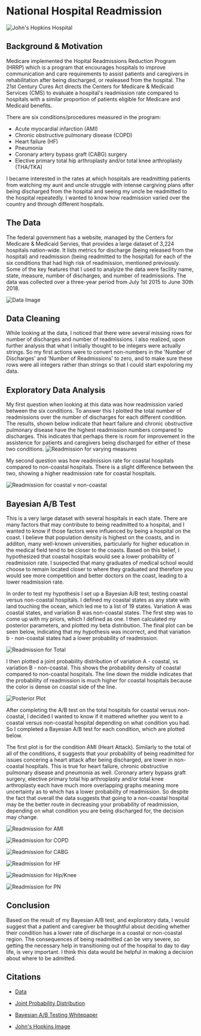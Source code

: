 # National Hospital Readmission

![John's Hopkins Hospital](images/johns-hopkins-hospital.jpg)


## Background & Motivation

Medicare implemented the Hopital Readmissions Reduction Program (HRRP) which is a program that encourages hospitals to improve communication and care requirements to assist patients and caregivers in rehabilitation after being discharged, or realeased from the hospital. The 21st Century Cures Act directs the Centers for Medicare & Medicaid Services (CMS) to evaluate a hospital's readmission rate compared to hospitals with a similar proportion of patients eligible for Medicare and Medicaid benefits. 

There are six conditions/procedures measured in the program:
* Acute myocardial infarction (AMI)
* Chronic obstructive pulmonary disease (COPD)
* Heart failure (HF)
* Pneumonia
* Coronary artery bypass graft (CABG) surgery
* Elective primary total hip arthroplasty and/or total knee arthroplasty (THA/TKA)

I became interested in the rates at which hospitals are readmitting patients from watching my aunt and uncle struggle with intense cargiving plans after being discharged from the hospital and seeing my uncle be readmitted to the hospital repeatedly. I wanted to know how readmission varied over the country and through different hospitals. 


## The Data

The federal government has a website, managed by the Centers for Medicare & Medicaid Servies, that provides a large dataset of 3,224 hospitals nation-wide. It lists metrics for discharge (being released from the hospital) and readmission (being readmitted to the hospital) for each of the six conditions that had high risk of readmission, mentioned previously. Some of the key features that I used to analyize the data were facility name, state, measure, number of discharges, and number of readmissions. The data was collected over a three-year period from July 1st 2015 to June 30th 2018.

![Data Image](images/data.png)

## Data Cleaning

While looking at the data, I noticed that there were several missing rows for number of discharges and number of readmissions. I also realized, upon further analysis that what I initially thought to be integers were actually strings. So my first actions were to convert non-numbers in the 'Number of Discharges' and 'Number of Readmissions' to zero, and to make sure these rows were all integers rather than strings so that I could start expoloring my data. 

## Exploratory Data Analysis

My first question when looking at this data was how readmission varied between the six conditions. To answer this I plotted the total number of readmissions over the number of discharges for each different condition. The results, shown below indicate that heart failure and chronic obstructive pulmonary disease have the highest readmission numbers compared to discharges. This indicates that perhaps there is room for improvement in the assistence for patients and caregivers being discharged for either of these two conditions. 
![Readmission for varying measures](images/readmission-for-varying-measures.png)

My second question was how readmission rate for coastal hospitals compared to non-coastal hospitals. There is a slight difference between the two, showing a higher readmission rate for coastal hospitals. 

![Readmission for coastal v non-coastal](images/readmission-for-coast_v_noncoast.png)



## Bayesian A/B Test

This is a very large dataset with several hospitals in each state. There are many factors that may contribute to being readmitted to a hospital, and I wanted to know if those factors were influenced by being a hospital on the coast. I believe that population density is highest on the coasts, and in additon, many well-known universities, particularly for higher education in the medical field tend to be closer to the coasts. Based on this belief, I hypothesized that coastal hospitals would see a lower probability of readmission rate. I suspected that many graduates of medical school would choose to remain located closer to where they graduated and therefore you would see more competition and better doctors on the coast, leading to a lower readmission rate. 

In order to test my hypothesis I set up a Bayesian A/B test, testing coastal versus non-coastal hospitals. I defined my coastal states as any state with land touching the ocean, which led me to a list of 19 states. Variation A was coastal states, and variation B was non-coastal states. The first step was to come up with my priors, which I defined as one. I then calculated my posterior parameters, and plotted my beta distribution. The final plot can be seen below, indicating that my hypothesis was incorrect, and that variation b - non-coastal states had a lower probability of readmission.  

![Readmission for Total](images/prob-readmission.png)

I then plotted a joint probability distribution of variation A - coastal, vs variation B - non-coastal. This shows the probability density of coastal compared to non-coastal hospitals. The line down the middle indicates that the probability of readmission is much higher for coastal hospitals because the color is dense on coastal side of the line. 

![Posterior Plot](images/posterior_plot.png)

After completing the A/B test on the total hospitals for coastal versus non-coastal, I decided I wanted to know if it mattered whether you went to a coastal versus non-coastal hospital depending on what condition you had. So I completed a Bayesian A/B test for each condition, which are plotted below.

The first plot is for the condition AMI (Heart Attack). Similarly to the total of all of the conditions, it suggests that your probability of being readmitted for issues concering a heart attack after being discharged, are lower in non-coastal hospitals. This is true for heart failure, chronic obstructive pulmonary disease and pneumonia as well. Coronary artery bypass graft surgery, elective primary total hip arthroplasty and/or total knee arthroplasty each have much more overlapping graphs meaning more uncertainty as to which has a lower probability of readmission. So despite the fact that overall the data suggests that going to a non-coastal hospital may be the better route in decreasing your probability of readmission, depending on what condition you are being discharged for, the decision may change.


![Readmission for AMI](images/prob-ami-readmission.png)


![Readmission for COPD](images/prob-copd-readmission.png)


![Readmission for CABG](images/prob-cabg-readmission.png)


![Readmission for HF](images/prob-hf-readmission.png)


![Readmission for Hip/Knee](images/prob-hipknee-readmission.png)


![Readmission for PN](images/prob-pn-readmission.png)



## Conclusion

Based on the result of my Bayesian A/B test, and exploratory data, I would suggest that a patient and caregiver be thoughtful about deciding whether their condition has a lower rate of discharge in a coastal or non-coastal region. The consequences of being readmitted can be very severe, so getting the necessary help in transitioning out of the hospital to day to day life, is very important. I think this data would be helpful in making a decision about where to be admitted. 

## Citations

* [Data](https://data.medicare.gov/Hospital-Compare/Hospital-Readmissions-Reduction-Program/9n3s-kdb3?fbclid=IwAR2E669uUTZXvrRhk9qrqs73Rbj1OC6Ex17tzg0XD8OqMixJOas3HudS1nM)

* [Joint Probability Distribution](https://towardsdatascience.com/bayesian-a-b-testing-with-python-the-easy-guide-d638f89e0b8a)

* [Bayesian A/B Testing Whitepaper](https://vwo.com/downloads/VWO_SmartStats_technical_whitepaper.pdf)

* [John's Hopkins Image](https://hub.jhu.edu/2013/07/16/us-news-hospital-rankings/)